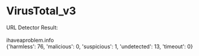 # VirusTotal_v3
URL Detector Result:<br><br>
ihaveaproblem.info<br>
{'harmless': 76, 'malicious': 0, 'suspicious': 1, 'undetected': 13, 'timeout': 0}
